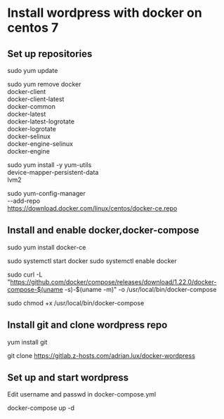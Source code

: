 # Install wordpress with docker on centos 7

## Set up repositories
sudo yum update

sudo yum remove docker \
                  docker-client \
                  docker-client-latest \
                  docker-common \
                  docker-latest \
                  docker-latest-logrotate \
                  docker-logrotate \
                  docker-selinux \
                  docker-engine-selinux \
                  docker-engine
                  
sudo yum install -y yum-utils \
  device-mapper-persistent-data \
  lvm2                  

sudo yum-config-manager \
    --add-repo \
    https://download.docker.com/linux/centos/docker-ce.repo  

## Install and enable docker,docker-compose

sudo yum install docker-ce

sudo systemctl start docker
sudo systemctl enable docker

sudo curl -L "https://github.com/docker/compose/releases/download/1.22.0/docker-compose-$(uname -s)-$(uname -m)" -o /usr/local/bin/docker-compose

sudo chmod +x /usr/local/bin/docker-compose

## Install git and clone wordpress repo

yum install git

git clone https://gitlab.z-hosts.com/adrian.lux/docker-wordpress

## Set up and start wordpress

Edit username and passwd in docker-compose.yml

docker-compose up -d
